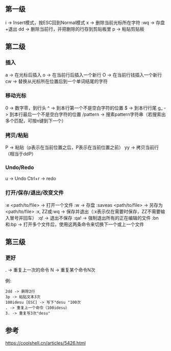 ## 第一级

i -> Insert模式，按ESC回到Normal模式
x -> 删除当前光标所在字符
:wq -> 存盘+退出
dd -> 删除当前行，并把删除的行存到剪贴板里
p -> 粘贴剪贴板

## 第二级

### 插入

a -> 在光标后插入
o -> 在当前行后插入一个新行
O -> 在当前行钱插入一个新行
cw -> 替换从光标所在位置后到一个单词结尾的字符

### 移动光标

0 -> 数字零，到行头
^ -> 到本行第一个不是空白字符的位置
$ -> 到本行行尾
g_ -> 到本行最后一个不是空白字符的位置
/pattern -> 搜素pattern字符串（若搜索出多个匹配，可按n键到下一个）

### 拷贝/粘贴

P -> 粘贴（p表示在当前位置之后，P表示在当前位置之前）
yy -> 拷贝当前行（相当于ddP）

### Undo/Redo

u -> Undo
Ctrl+r -> redo

### 打开/保存/退出/改变文件

:e <path/to/file> -> 打开一个文件
:w -> 存盘
:saveas <path/to/file> -> 另存为<path/to/file>
:x, ZZ或:wq -> 保存并退出（:x表示仅在需要时保存，ZZ不需要输入冒号并回车）
:q! -> 退出不保存
:qa! -> 强制退出所有的正在编辑的文件
:bn和:bp -> 打开多个文件后，使用这两条命令来切换下一个或上一个文件

## 第三级

### 更好

. -> 重复上一次的命令
N<command> -> 重复某个命令N次

例:

```
2dd -> 删除2行
3p -> 粘贴文本3次
100idesu [ESC] -> 写下"desu "100次
. -> 重复上一个命令（100idesu）
3. -> 重复写3次"desu"
```

## 参考

https://coolshell.cn/articles/5426.html

